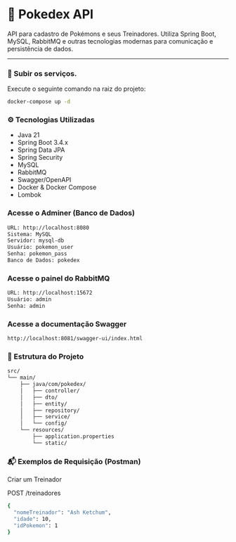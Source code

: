 # 🐣 Pokedex API

API para cadastro de Pokémons e seus Treinadores. Utiliza Spring Boot, MySQL, RabbitMQ e outras tecnologias modernas para comunicação e persistência de dados.

---
### 🚀 Subir os serviços.

Execute o seguinte comando na raiz do projeto:

```bash
docker-compose up -d 
```
### ⚙️ Tecnologias Utilizadas
<ul>
   <li>Java 21</li>
  <li>Spring Boot 3.4.x</li>
  <li>Spring Data JPA</li>
  <li>Spring Security</li>
  <li>MySQL</li>
  <li>RabbitMQ</li>
  <li>Swagger/OpenAPI</li>
  <li>Docker & Docker Compose</li>
  <li>Lombok</li>
</ul>  

### Acesse o Adminer (Banco de Dados)
```bash
URL: http://localhost:8080
Sistema: MySQL
Servidor: mysql-db
Usuário: pokemon_user
Senha: pokemon_pass
Banco de Dados: pokedex
```
### Acesse o painel do RabbitMQ
```bash
URL: http://localhost:15672
Usuário: admin
Senha: admin
```

### Acesse a documentação Swagger
```bash
http://localhost:8081/swagger-ui/index.html
```
### 

### 📁 Estrutura do Projeto
```bash
src/
└── main/
    ├── java/com/pokedex/
    │   ├── controller/
    │   ├── dto/
    │   ├── entity/
    │   ├── repository/
    │   ├── service/
    │   └── config/
    └── resources/
        ├── application.properties
        └── static/
```

### 📬 Exemplos de Requisição (Postman)
<p>Criar um Treinador</p>
<p>POST /treinadores</p>

```bash
{
  "nomeTreinador": "Ash Ketchum",
  "idade": 10,
  "idPokemon": 1
}
```
